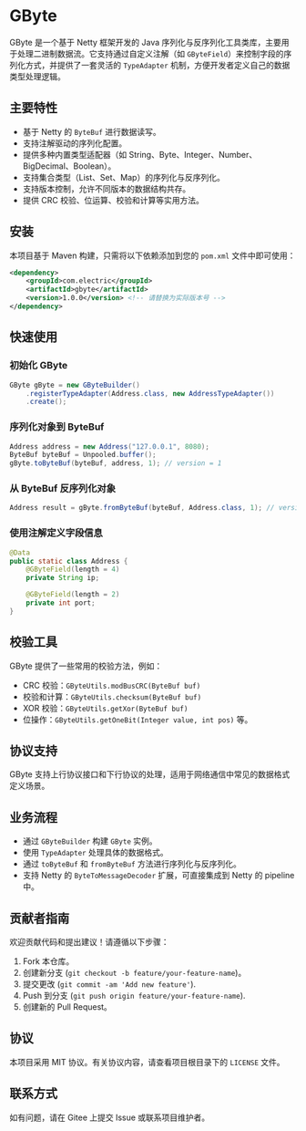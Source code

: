 

# GByte

GByte 是一个基于 Netty 框架开发的 Java 序列化与反序列化工具类库，主要用于处理二进制数据流。它支持通过自定义注解（如 `GByteField`）来控制字段的序列化方式，并提供了一套灵活的 `TypeAdapter` 机制，方便开发者定义自己的数据类型处理逻辑。

## 主要特性
- 基于 Netty 的 `ByteBuf` 进行数据读写。
- 支持注解驱动的序列化配置。
- 提供多种内置类型适配器（如 String、Byte、Integer、Number、BigDecimal、Boolean）。
- 支持集合类型（List、Set、Map）的序列化与反序列化。
- 支持版本控制，允许不同版本的数据结构共存。
- 提供 CRC 校验、位运算、校验和计算等实用方法。

## 安装

本项目基于 Maven 构建，只需将以下依赖添加到您的 `pom.xml` 文件中即可使用：

```xml
<dependency>
    <groupId>com.electric</groupId>
    <artifactId>gbyte</artifactId>
    <version>1.0.0</version> <!-- 请替换为实际版本号 -->
</dependency>
```

## 快速使用

### 初始化 GByte

```java
GByte gByte = new GByteBuilder()
    .registerTypeAdapter(Address.class, new AddressTypeAdapter())
    .create();
```

### 序列化对象到 ByteBuf

```java
Address address = new Address("127.0.0.1", 8080);
ByteBuf byteBuf = Unpooled.buffer();
gByte.toByteBuf(byteBuf, address, 1); // version = 1
```

### 从 ByteBuf 反序列化对象

```java
Address result = gByte.fromByteBuf(byteBuf, Address.class, 1); // version = 1
```

### 使用注解定义字段信息

```java
@Data
public static class Address {
    @GByteField(length = 4)
    private String ip;

    @GByteField(length = 2)
    private int port;
}
```

## 校验工具

GByte 提供了一些常用的校验方法，例如：

- CRC 校验：`GByteUtils.modBusCRC(ByteBuf buf)`
- 校验和计算：`GByteUtils.checksum(ByteBuf buf)`
- XOR 校验：`GByteUtils.getXor(ByteBuf buf)`
- 位操作：`GByteUtils.getOneBit(Integer value, int pos)` 等。

## 协议支持

GByte 支持上行协议接口和下行协议的处理，适用于网络通信中常见的数据格式定义场景。

## 业务流程

- 通过 `GByteBuilder` 构建 `GByte` 实例。
- 使用 `TypeAdapter` 处理具体的数据格式。
- 通过 `toByteBuf` 和 `fromByteBuf` 方法进行序列化与反序列化。
- 支持 Netty 的 `ByteToMessageDecoder` 扩展，可直接集成到 Netty 的 pipeline 中。

## 贡献者指南

欢迎贡献代码和提出建议！请遵循以下步骤：
1. Fork 本仓库。
2. 创建新分支 (`git checkout -b feature/your-feature-name`)。
3. 提交更改 (`git commit -am 'Add new feature'`).
4. Push 到分支 (`git push origin feature/your-feature-name`).
5. 创建新的 Pull Request。

## 协议

本项目采用 MIT 协议。有关协议内容，请查看项目根目录下的 `LICENSE` 文件。

## 联系方式

如有问题，请在 Gitee 上提交 Issue 或联系项目维护者。
